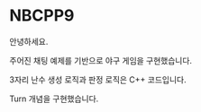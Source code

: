 # NBCPP9
 


안녕하세요.

주어진 채팅 예제를 기반으로 야구 게임을 구현했습니다.

3자리 난수 생성 로직과 판정 로직은 C++ 코드입니다.

Turn 개념을 구현했습니다.
